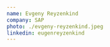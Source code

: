 ```yaml
---
name: Evgeny Reyzenkind
company: SAP
photo: ./evgeny-reyzenkind.jpeg
linkedin: eugenreyzenkind
---
```

